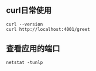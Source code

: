 ## curl日常使用
````
curl --version
curl http://localhost:4001/greet
````

## 查看应用的端口
````
netstat -tunlp

````